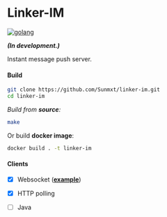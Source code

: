 # Linker-IM

[![golang](https://img.shields.io/badge/golang-%E2%89%A51.11-blue.svg)](https://golang.org/)

***(In development.)***

Instant message push server. 



#### Build

```bash
git clone https://github.com/Sunmxt/linker-im.git
cd linker-im
```

*Build from **source**:*

```bash
make
```

Or build **docker image**:

```bash
docker build . -t linker-im
```



#### Clients

- [x] Websocket ([**example**](example/websocket))
- [x] HTTP polling
- [ ] Java







